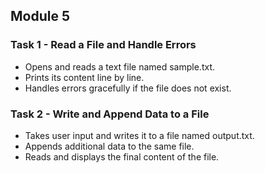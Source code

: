 ## Module 5

### Task 1 - Read a File and Handle Errors 
- Opens and reads a text file named sample.txt.
- Prints its content line by line.
- Handles errors gracefully if the file does not exist.


### Task 2 -  Write and Append Data to a File
- Takes user input and writes it to a file named output.txt.
- Appends additional data to the same file.
- Reads and displays the final content of the file.


